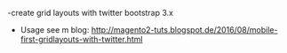 
-create grid layouts with twitter bootstrap 3.x

- Usage see m blog: http://magento2-tuts.blogspot.de/2016/08/mobile-first-gridlayouts-with-twitter.html



